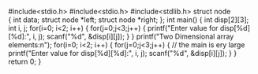 #include<stdio.h>
#include<stdio.h> 
#include<stdlib.h> 
struct node  
{ 
    int data; 
    struct node *left; 
    struct node *right; 
}; 
int main()
{
     int disp[2][3];
     int i, j;
     for(i=0; i<2; i++) 
     {
           for(j=0;j<3;j++) 
           {
                  printf("Enter value for disp[%d][%d]:", i, j);
                  scanf("%d", &disp[i][j]);
            }
     }
     printf("Two Dimensional array elements:n");
     for(i=0; i<2; i++) 
     {
           for(j=0;j<3;j++) 
           {
               // the main is ery large 
	       printf("Enter value for disp[%d][%d]:", i, j);
                  scanf("%d", &disp[i][j]);
           }
     }
     return 0;
}
